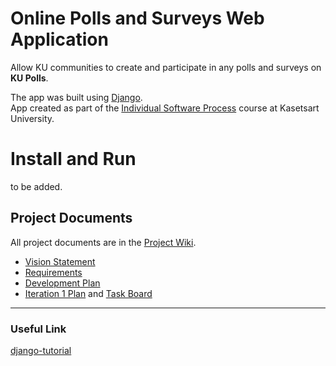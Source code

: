 # Online Polls and Surveys Web Application 

Allow KU communities to create and participate in any polls and surveys on **KU Polls**. <br>

The app was built using [Django](https://www.djangoproject.com/). <br>
App created as part of the [Individual Software Process](
https://cpske.github.io/ISP) course at Kasetsart University.

# Install and Run

to be added.

## Project Documents

All project documents are in the [Project Wiki](../../wiki/Home).

- [Vision Statement](../../wiki/Vision%20Statement)<br>
- [Requirements](../../wiki/Requirements)<br>
- [Development Plan](../../wiki/Development%20Plan)<br>
- [Iteration 1 Plan](../../wiki/Iteration%201%20Plan)
and [Task Board](https://github.com/users/jaybjackie/projects/4/views/2)
***
### Useful Link
[django-tutorial](https://docs.djangoproject.com/en/4.1/intro/tutorial01/)
